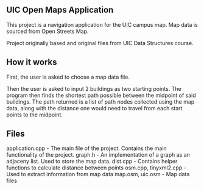 ## UIC Open Maps Application

This project is a navigation application for the UIC campus map.
Map data is sourced from Open Streets Map.

Project originally based and original files from UIC Data Structures course.

## How it works

First, the user is asked to choose a map data file.

Then the user is asked to input 2 buildings as two starting points. The program then finds the shortest path possible between the midpoint of said buildings.
The path returned is a list of path nodes collected using the map data, along with the distance one would need to travel from each start points to the midpoint.

## Files

application.cpp - The main file of the project. Contains the main functionality of the project.
graph.h - An implementation of a graph as an adjaceny list. Used to store the map data.
dist.cpp - Contains helper functions to calculate distance between points
osm.cpp, tinyxml2.cpp - Used to extract information from map data
map.osm, uic.osm - Map data files
